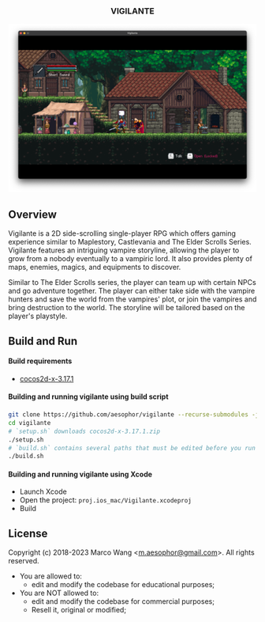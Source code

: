 <div align="center">
<h3>VIGILANTE</h3>
<img src="/Documentation/images/cover.png">
</div>

## Overview
Vigilante is a 2D side-scrolling single-player RPG which offers gaming experience similar to Maplestory, Castlevania and The Elder Scrolls Series. Vigilante features an intriguing vampire storyline, allowing the player to grow from a nobody eventually to a vampiric lord. It also provides plenty of maps, enemies, magics, and equipments to discover.

Similar to The Elder Scrolls series, the player can team up with certain NPCs and go adventure together. The player can either take side with the vampire hunters and save the world from the vampires' plot, or join the vampires and bring destruction to the world. The storyline will be tailored based on the player's playstyle.

## Build and Run

#### Build requirements
* [cocos2d-x-3.17.1](https://cocos2d-x.org/filedown/cocos2d-x-3.17.1)

#### Building and running vigilante using build script
```sh
git clone https://github.com/aesophor/vigilante --recurse-submodules -j8
cd vigilante
# `setup.sh` downloads cocos2d-x-3.17.1.zip
./setup.sh
# `build.sh` contains several paths that must be edited before you run it.
./build.sh
```

#### Building and running vigilante using Xcode
* Launch Xcode
* Open the project: `proj.ios_mac/Vigilante.xcodeproj`
* Build

## License
Copyright (c) 2018-2023 Marco Wang \<m.aesophor@gmail.com\>. All rights reserved.

* You are allowed to:
  - edit and modify the codebase for educational purposes;
* You are NOT allowed to:
  - edit and modify the codebase for commercial purposes;
  - Resell it, original or modified;
